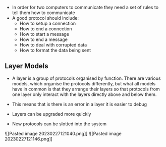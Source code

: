 - In order for two computers to communicate they need a set of rules to tell them how to communicate
- A good protocol should include:
	- How to setup a connection
	- How to end a connection
	- How to start a message 
	- How to end a message
	- How to deal with corrupted data 
	- How to format the data being sent

## Layer Models
- A layer is a group of protocols organised by function. There are various models, which organise the protocols differently, but what all models have in common is that they arrange their layers so that protocols from one layer only interact with the layers directly above and below them.

- This means that is there is an error in a layer it is easier to debug
- Layers can be upgraded more quickly
- New protocols can be slotted into the system

![[Pasted image 20230227121040.png]]
![[Pasted image 20230227121146.png]]